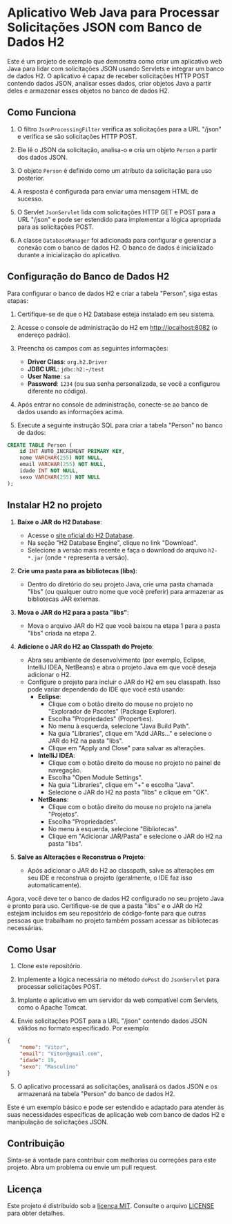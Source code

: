# Aplicativo Web Java para Processar Solicitações JSON com Banco de Dados H2

Este é um projeto de exemplo que demonstra como criar um aplicativo web Java para lidar com solicitações JSON usando Servlets e integrar um banco de dados H2. O aplicativo é capaz de receber solicitações HTTP POST contendo dados JSON, analisar esses dados, criar objetos Java a partir deles e armazenar esses objetos no banco de dados H2.

## Como Funciona

1. O filtro `JsonProcessingFilter` verifica as solicitações para a URL "/json" e verifica se são solicitações HTTP POST.

2. Ele lê o JSON da solicitação, analisa-o e cria um objeto `Person` a partir dos dados JSON.

3. O objeto `Person` é definido como um atributo da solicitação para uso posterior.

4. A resposta é configurada para enviar uma mensagem HTML de sucesso.

5. O Servlet `JsonServlet` lida com solicitações HTTP GET e POST para a URL "/json" e pode ser estendido para implementar a lógica apropriada para as solicitações POST.

6. A classe `DatabaseManager` foi adicionada para configurar e gerenciar a conexão com o banco de dados H2. O banco de dados é inicializado durante a inicialização do aplicativo.

## Configuração do Banco de Dados H2

Para configurar o banco de dados H2 e criar a tabela "Person", siga estas etapas:

1. Certifique-se de que o H2 Database esteja instalado em seu sistema.

2. Acesse o console de administração do H2 em [http://localhost:8082](http://localhost:8082) (o endereço padrão).

3. Preencha os campos com as seguintes informações:
   - **Driver Class**: `org.h2.Driver`
   - **JDBC URL**: `jdbc:h2:~/test`
   - **User Name**: `sa`
   - **Password**: `1234` (ou sua senha personalizada, se você a configurou diferente no código).

4. Após entrar no console de administração, conecte-se ao banco de dados usando as informações acima.

5. Execute a seguinte instrução SQL para criar a tabela "Person" no banco de dados:

```sql
CREATE TABLE Person (
    id INT AUTO_INCREMENT PRIMARY KEY,
    nome VARCHAR(255) NOT NULL,
    email VARCHAR(255) NOT NULL,
    idade INT NOT NULL,
    sexo VARCHAR(255) NOT NULL
);
```

## Instalar H2 no projeto

1. **Baixe o JAR do H2 Database**:
   - Acesse o [site oficial do H2 Database](https://www.h2database.com/html/main.html).
   - Na seção "H2 Database Engine", clique no link "Download".
   - Selecione a versão mais recente e faça o download do arquivo `h2-*.jar` (onde `*` representa a versão).

2. **Crie uma pasta para as bibliotecas (libs)**:
   - Dentro do diretório do seu projeto Java, crie uma pasta chamada "libs" (ou qualquer outro nome que você preferir) para armazenar as bibliotecas JAR externas.

3. **Mova o JAR do H2 para a pasta "libs"**:
   - Mova o arquivo JAR do H2 que você baixou na etapa 1 para a pasta "libs" criada na etapa 2.

4. **Adicione o JAR do H2 ao Classpath do Projeto**:
   - Abra seu ambiente de desenvolvimento (por exemplo, Eclipse, IntelliJ IDEA, NetBeans) e abra o projeto Java em que você deseja adicionar o H2.
   - Configure o projeto para incluir o JAR do H2 em seu classpath. Isso pode variar dependendo do IDE que você está usando:
     - **Eclipse**:
       - Clique com o botão direito do mouse no projeto no "Explorador de Pacotes" (Package Explorer).
       - Escolha "Propriedades" (Properties).
       - No menu à esquerda, selecione "Java Build Path".
       - Na guia "Libraries", clique em "Add JARs..." e selecione o JAR do H2 na pasta "libs".
       - Clique em "Apply and Close" para salvar as alterações.
     - **IntelliJ IDEA**:
       - Clique com o botão direito do mouse no projeto no painel de navegação.
       - Escolha "Open Module Settings".
       - Na guia "Libraries", clique em "+" e escolha "Java".
       - Selecione o JAR do H2 na pasta "libs" e clique em "OK".
     - **NetBeans**:
       - Clique com o botão direito do mouse no projeto na janela "Projetos".
       - Escolha "Propriedades".
       - No menu à esquerda, selecione "Bibliotecas".
       - Clique em "Adicionar JAR/Pasta" e selecione o JAR do H2 na pasta "libs".

5. **Salve as Alterações e Reconstrua o Projeto**:
   - Após adicionar o JAR do H2 ao classpath, salve as alterações em seu IDE e reconstrua o projeto (geralmente, o IDE faz isso automaticamente).

Agora, você deve ter o banco de dados H2 configurado no seu projeto Java e pronto para uso. Certifique-se de que a pasta "libs" e o JAR do H2 estejam incluídos em seu repositório de código-fonte para que outras pessoas que trabalham no projeto também possam acessar as bibliotecas necessárias.


## Como Usar

1. Clone este repositório.

2. Implemente a lógica necessária no método `doPost` do `JsonServlet` para processar solicitações POST.

3. Implante o aplicativo em um servidor da web compatível com Servlets, como o Apache Tomcat.

4. Envie solicitações POST para a URL "/json" contendo dados JSON válidos no formato especificado. Por exemplo:

```json
{
    "nome": "Vitor",
    "email": "Vitor@gmail.com",
    "idade": 19,
    "sexo": "Masculino"
}
```

5. O aplicativo processará as solicitações, analisará os dados JSON e os armazenará na tabela "Person" do banco de dados H2.

Este é um exemplo básico e pode ser estendido e adaptado para atender às suas necessidades específicas de aplicação web com banco de dados H2 e manipulação de solicitações JSON.

## Contribuição

Sinta-se à vontade para contribuir com melhorias ou correções para este projeto. Abra um problema ou envie um pull request.

## Licença

Este projeto é distribuído sob a [licença MIT](LICENSE). Consulte o arquivo [LICENSE](LICENSE) para obter detalhes.
